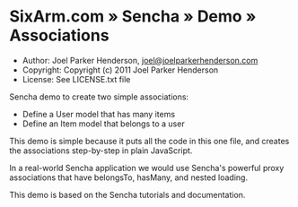 # SixArm.com » Sencha » Demo » Associations

  * Author: Joel Parker Henderson, joel@joelparkerhenderson.com
  * Copyright: Copyright (c) 2011 Joel Parker Henderson
  * License: See LICENSE.txt file

Sencha demo to create two simple associations:

  * Define a User model that has many items
  * Define an Item model that belongs to a user

This demo is simple because it puts all the code in this one file,
and creates the associations step-by-step in plain JavaScript.

In a real-world Sencha application we would use Sencha's powerful
proxy associations that have belongsTo, hasMany, and nested loading.

This demo is based on the Sencha tutorials and documentation.
